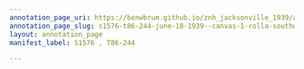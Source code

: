 ```yaml
---
annotation_page_uri: https://benwbrum.github.io/znh_jacksonville_1939/annotations/s1576-t86-244-june-18-1939--canvas-1-rolla-southworth.json
annotation_page_slug: s1576-t86-244-june-18-1939--canvas-1-rolla-southworth
layout: annotation_page
manifest_label: S1576 , T86-244

---
```

